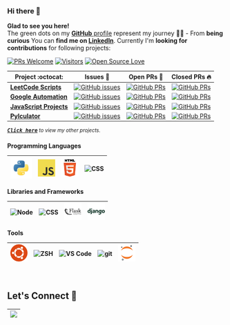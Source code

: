 ### Hi there 👋

**Glad to see you here!** <br> The green dots on my [**GitHub** profile](https://github.com/SebastianLezama?tab=repositories) represent my journey :running_man: - From **being curious** You can **find me on [LinkedIn](https://www.linkedin.com/in/vinitshahdeo/)**. Currently I'm **looking for contributions** for following projects:

[![PRs Welcome](https://img.shields.io/badge/PRs-welcome-brightgreen.svg?style=flat&logo=github)](https://github.com/SebastianLezama) [![Visitors](https://visitor-badge.glitch.me/badge?page_id=SebastianLezama.visitor-badge)](https://github.com/SebastianLezama) [![Open Source Love](https://badges.frapsoft.com/os/v2/open-source.svg?v=103)](https://github.com/SebastianLezama)

| Project :octocat:                                                          | Issues :bug:                                                                                                                                                                         | Open PRs :bell:                                                                                                                                                         | Closed PRs :fire:                                                                                                                                                                                                   |
| -------------------------------------------------------------------------- | ------------------------------------------------------------------------------------------------------------------------------------------------------------------------------------ | ----------------------------------------------------------------------------------------------------------------------------------------------------------------------- | ------------------------------------------------------------------------------------------------------------------------------------------------------------------------------------------------------------------- |
| [**LeetCode Scripts**](https://github.com/SebastianLezama/Scripts)         | [![GitHub issues](https://img.shields.io/github/issues/SebastianLezama/Scripts?color=green&logo=github&style=flat)](https://github.com/SebastianLezama/Scripts/issues)               | [![GitHub PRs](https://img.shields.io/github/issues-pr/SebastianLezama/Scripts?style=flat&logo=github)](https://github.com/SebastianLezama/Scripts/pulls)               | [![GitHub PRs](https://img.shields.io/github/issues-pr-closed/SebastianLezama/Scripts?style=flat&color=critical&logo=github)](https://github.com/SebastianLezama/Scripts/pulls?q=is%3Apr+is%3Aclosed)               |
| [**Google Automation**](https://github.com/SebastianLezama/GoogleCoursera) | [![GitHub issues](https://img.shields.io/github/issues/SebastianLezama/GoogleCoursera?color=green&logo=github&style=flat)](https://github.com/SebastianLezama/GoogleCoursera/issues) | [![GitHub PRs](https://img.shields.io/github/issues-pr/SebastianLezama/GoogleCoursera?style=flat&logo=github)](https://github.com/SebastianLezama/GoogleCoursera/pulls) | [![GitHub PRs](https://img.shields.io/github/issues-pr-closed/SebastianLezama/GoogleCoursera?style=flat&color=critical&logo=github)](https://github.com/SebastianLezama/GoogleCoursera/pulls?q=is%3Apr+is%3Aclosed) |
| [**JavaScript Projects**](https://github.com/SebastianLezama/ReactJS)      | [![GitHub issues](https://img.shields.io/github/issues/SebastianLezama/ReactJS?color=green&logo=github&style=flat)](https://github.com/SebastianLezama/ReactJS/issues)               | [![GitHub PRs](https://img.shields.io/github/issues-pr/SebastianLezama/ReactJS?style=flat&logo=github)](https://github.com/SebastianLezama/ReactJS/pulls)               | [![GitHub PRs](https://img.shields.io/github/issues-pr-closed/SebastianLezama/ReactJS?style=flat&color=critical&logo=github)](https://github.com/SebastianLezama/ReactJS/pulls?q=is%3Apr+is%3Aclosed)               |
| [**Pylculator**](https://github.com/SebastianLezama/Calc)                  | [![GitHub issues](https://img.shields.io/github/issues/SebastianLezama/Calc?color=green&logo=github&style=flat)](https://github.com/SebastianLezama/Calc/issues)                     | [![GitHub PRs](https://img.shields.io/github/issues-pr/SebastianLezama/Calc?style=flat&logo=github)](https://github.com/SebastianLezama/Calc/pulls)                     | [![GitHub PRs](https://img.shields.io/github/issues-pr-closed/SebastianLezama/Calc?style=flat&color=critical&logo=github)](https://github.com/SebastianLezama/Calc/pulls?q=is%3Apr+is%3Aclosed)                     |

<sup><kbd>**_[Click here](https://github.com/SebastianLezama)_**</kbd> _to view my other projects.</sup>_ <br>

**Programming Languages**

| <img title="Python" alt="Python" width="50px" src="https://raw.githubusercontent.com/github/explore/master/topics/python/python.png" /> | <img alt="JS" title="JavaScript" width="40px" src="https://raw.githubusercontent.com/github/explore/master/topics/javascript/javascript.png"> | <img title="HTML" alt="HTML" width="40px" src="https://raw.githubusercontent.com/github/explore/80688e429a7d4ef2fca1e82350fe8e3517d3494d/topics/html/html.png"> | <img title="CSS" alt="CSS" width="50px" src="https://avatars1.githubusercontent.com/u/1517864?s=200&v=4"> |
| --------------------------------------------------------------------------------------------------------------------------------------- | --------------------------------------------------------------------------------------------------------------------------------------------- | --------------------------------------------------------------------------------------------------------------------------------------------------------------- | --------------------------------------------------------------------------------------------------------- |

**Libraries and Frameworks**

| <img title="Node" alt="Node" width="40px" src="https://icon-library.com/images/node-js-icon/node-js-icon-8.jpg"> | <img title="CSS" alt="CSS" width="60px" src="https://vav.com.mk/wp-content/uploads/2020/12/reactjs1.png"> | <img title="Flask" alt="Flask" width="40px" src="https://raw.githubusercontent.com/github/explore/master/topics/flask/flask.png"> | <img title="Django" alt="Django" width="40px" src="https://raw.githubusercontent.com/github/explore/master/topics/django/django.png"> |
| ---------------------------------------------------------------------------------------------------------------- | --------------------------------------------------------------------------------------------------------- | --------------------------------------------------------------------------------------------------------------------------------- | ------------------------------------------------------------------------------------------------------------------------------------- |

**Tools**

| <img title="Ubuntu" alt="Ubuntu" width="40px" src="https://raw.githubusercontent.com/github/explore/master/topics/ubuntu/ubuntu.png"> | <img title="ZSH" alt="ZSH" width="40px" src="https://s3.amazonaws.com/ohmyzsh/oh-my-zsh-logo.png"> | <img title="VS Code" alt="VS Code" width="40px" src="https://img.icons8.com/fluent/48/000000/visual-studio-code-2019.png"> | <img title="git" alt="git" width="40px" src="https://avatars3.githubusercontent.com/u/18133?s=200&v=4"> | <img title="Jupyter Notebook" background-color="white" alt="Jupyter" width="40px" src="https://raw.githubusercontent.com/github/explore/master/topics/jupyter-notebook/jupyter-notebook.png"> |
| ------------------------------------------------------------------------------------------------------------------------------------- | -------------------------------------------------------------------------------------------------- | -------------------------------------------------------------------------------------------------------------------------- | ------------------------------------------------------------------------------------------------------- | --------------------------------------------------------------------------------------------------------------------------------------------------------------------------------------------- |

<br>

## Let's Connect :handshake:

| <a href="https://www.linkedin.com/in/sebastian-lezama-89a7851b2/"><img src="https://cdn2.iconfinder.com/data/icons/social-media-2285/512/1_Linkedin_unofficial_colored_svg-128.png" width="40"></a> |
| --------------------------------------------------------------------------------------------------------------------------------------------------------------------------------------------------- |

